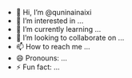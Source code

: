 - 👋 Hi, I’m @quninainaixi
- 👀 I’m interested in ...
- 🌱 I’m currently learning ...
- 💞️ I’m looking to collaborate on ...
- 📫 How to reach me ...
- 😄 Pronouns: ...
- ⚡ Fun fact: ...

<!---
quninainaixi/quninainaixi is a ✨ special ✨ repository because its `README.md` (this file) appears on your GitHub profile.
You can click the Preview link to take a look at your changes.
--->

